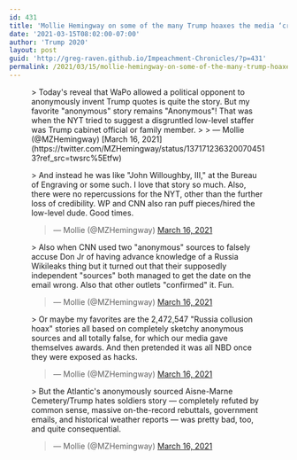 ```yaml
---
id: 431
title: 'Mollie Hemingway on some of the many Trump hoaxes the media ‘created’'
date: '2021-03-15T08:02:00-07:00'
author: 'Trump 2020'
layout: post
guid: 'http://greg-raven.github.io/Impeachment-Chronicles/?p=431'
permalink: /2021/03/15/mollie-hemingway-on-some-of-the-many-trump-hoaxes-the-media-created/
---
```


<figure class="wp-block-embed is-type-rich is-provider-twitter wp-block-embed-twitter"><div class="wp-block-embed__wrapper">> Today's reveal that WaPo allowed a political opponent to anonymously invent Trump quotes is quite the story. But my favorite "anonymous" story remains "Anonymous"! That was when the NYT tried to suggest a disgruntled low-level staffer was Trump cabinet official or family member.
> 
> — Mollie (@MZHemingway) [March 16, 2021](https://twitter.com/MZHemingway/status/1371712363200704513?ref_src=twsrc%5Etfw)

<script async="" charset="utf-8" src="https://platform.twitter.com/widgets.js"></script></div></figure><figure class="wp-block-embed is-type-rich is-provider-twitter wp-block-embed-twitter"><div class="wp-block-embed__wrapper">> And instead he was like "John Willoughby, III," at the Bureau of Engraving or some such. I love that story so much. Also, there were no repercussions for the NYT, other than the further loss of credibility. WP and CNN also ran puff pieces/hired the low-level dude. Good times.
> 
> — Mollie (@MZHemingway) [March 16, 2021](https://twitter.com/MZHemingway/status/1371713267534598144?ref_src=twsrc%5Etfw)

<script async="" charset="utf-8" src="https://platform.twitter.com/widgets.js"></script></div></figure><figure class="wp-block-embed is-type-rich is-provider-twitter wp-block-embed-twitter"><div class="wp-block-embed__wrapper">> Also when CNN used two "anonymous" sources to falsely accuse Don Jr of having advance knowledge of a Russia Wikileaks thing but it turned out that their supposedly independent "sources" both managed to get the date on the email wrong. Also that other outlets "confirmed" it. Fun.
> 
> — Mollie (@MZHemingway) [March 16, 2021](https://twitter.com/MZHemingway/status/1371714208946139140?ref_src=twsrc%5Etfw)

<script async="" charset="utf-8" src="https://platform.twitter.com/widgets.js"></script></div></figure><figure class="wp-block-embed is-type-rich is-provider-twitter wp-block-embed-twitter"><div class="wp-block-embed__wrapper">> Or maybe my favorites are the 2,472,547 "Russia collusion hoax" stories all based on completely sketchy anonymous sources and all totally false, for which our media gave themselves awards. And then pretended it was all NBD once they were exposed as hacks.
> 
> — Mollie (@MZHemingway) [March 16, 2021](https://twitter.com/MZHemingway/status/1371714627080441857?ref_src=twsrc%5Etfw)

<script async="" charset="utf-8" src="https://platform.twitter.com/widgets.js"></script></div></figure><figure class="wp-block-embed is-type-rich is-provider-twitter wp-block-embed-twitter"><div class="wp-block-embed__wrapper">> But the Atlantic's anonymously sourced Aisne-Marne Cemetery/Trump hates soldiers story — completely refuted by common sense, massive on-the-record rebuttals, government emails, and historical weather reports — was pretty bad, too, and quite consequential.
> 
> — Mollie (@MZHemingway) [March 16, 2021](https://twitter.com/MZHemingway/status/1371715295568654337?ref_src=twsrc%5Etfw)

<script async="" charset="utf-8" src="https://platform.twitter.com/widgets.js"></script></div></figure>